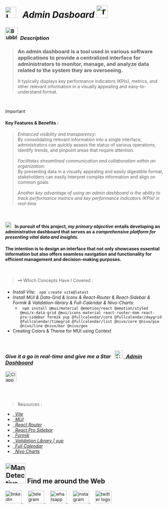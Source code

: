 #  <img src="https://raw.githubusercontent.com/Tarikul-Islam-Anik/Telegram-Animated-Emojis/main/Objects/Laptop.webp" alt="Laptop" width="35" /> &nbsp; _Admin Dasboard_ <img src="https://skillicons.dev/icons?i=react" height="40" alt="react logo" height="40" width="36"  />

<!----------------------------------------- Description ---------------------------------------->
### <img src="https://raw.githubusercontent.com/Tarikul-Islam-Anik/Animated-Fluent-Emojis/master/Emojis/Symbols/Bubbles.png" alt="Bubbles" width="40" height="40" />&nbsp; _Description_

> ### An admin dashboard is a tool used in various software applications to provide a centralized interface for administrators to monitor, manage, and analyze data related to the system they are overseeing.
> It typically displays key performance indicators (KPIs), metrics, and other relevant information in a visually appealing and easy-to-understand format. 

<br/> 

> [!IMPORTANT]
> #### Key Features & Benefits :
>> _Enhanced visibility and transparency_: <br/> By consolidating relevant information into a single interface, administrators can quickly assess the status of various operations, identify trends, and pinpoint areas that require attention. <br/><br/>
>> _Facilitates streamlined communication and collaboration within an organization_: <br/> By presenting data in a visually appealing and easily digestible format, stakeholders can easily interpret complex information and align on common goals.<br/><br/>
>> _Another key advantage of using an admin dashboard is the ability to track performance metrics and key performance indicators (KPIs) in real-time_



<br/>

#### <img src="https://raw.githubusercontent.com/Tarikul-Islam-Anik/Animated-Fluent-Emojis/master/Emojis/Symbols/Bubbles.png" alt="Bubbles" height="20" /> &nbsp; In pursuit of this project, _my primary objective_ entails developing an administrative dashboard that serves as a _comprehensive platform for presenting vital data and insights_. 
#### The intention is to design an interface that not only showcases essential information but also offers seamless navigation and functionality for efficient management and decision-making purposes. <br/>


<br/>

> 🗝️ Which Concepts Have I Covered :
- _Install Vite_: &nbsp; ` npm create vite@latest `
- _Install MUI & Data-Grid & Icons & React-Router & React-Sidebar & Formik & Validation-library & Full-Calendar & Nivo-Charts_:
  - `  npm install @mui/material @emotion/react @emotion/styled @mui/x-data-grid @mui/icons-material react-router-dom react-pro-sidebar formik yup @fullcalendar/core @fullcalendar/daygrid @fullcalendar/timegrid @fullcalendar/list @nivo/core @nivo/pie @nivo/line @nivo/bar @nivo/geo `
- Creating Colors & Theme for MUI using Context


<br/>

<!-------- try it live -------->
 ### _Give it a go in real-time and give me a Star_ &nbsp; <img src="https://raw.githubusercontent.com/Tarikul-Islam-Anik/Animated-Fluent-Emojis/master/Emojis/Travel%20and%20places/Glowing%20Star.png" alt="Glowing Star" width="25"  /> <a href="https://food-order-solo-shahram.netlify.app/" target="_blank"> &nbsp; _Admin Dashboard_ </a> 


 
<!--------- Video --------->
<img src="https://raw.githubusercontent.com/Tarikul-Islam-Anik/Telegram-Animated-Emojis/main/Objects/Clapper%20Board.webp" alt="Clapper Board" width="35" />

  <br/> <br/>

> Resources :
- <a href="https://vitejs.dev/guide/" target="_blank"> &nbsp; _Vite_ </a> 
- <a href="https://mui.com/material-ui/getting-started/installation/" target="_blank"> &nbsp; _MUI_ </a> 
- <a href="https://reactrouter.com/en/main/start/tutorial" target="_blank"> &nbsp; _React Router_ </a> 
- <a href="https://www.npmjs.com/package/react-pro-sidebar" target="_blank"> &nbsp; _React Pro Sidebar_ </a> 
- <a href="https://formik.org/docs/overview" target="_blank"> &nbsp; _Formik_ </a> 
- <a href="https://www.npmjs.com/package/yup" target="_blank"> &nbsp; _Validation Library | yup_ </a> 
- <a href="https://fullcalendar.io/docs/initialize-es6" target="_blank"> &nbsp; _Full Calendar_ </a> 
- <a href="https://nivo.rocks/" target="_blank"> &nbsp; _Nivo Charts_ </a> 

<!--======================= Social Media ===========================-->
 ## <img src="https://raw.githubusercontent.com/Tarikul-Islam-Anik/Animated-Fluent-Emojis/master/Emojis/People%20with%20professions/Man%20Detective%20Light%20Skin%20Tone.png" alt="Man Detective Light Skin Tone" width="65" /> Find me around the Web  
<a href="https://www.linkedin.com/in/shahramshakiba/" target="_blank">
    <img src="https://raw.githubusercontent.com/maurodesouza/profile-readme-generator/master/src/assets/icons/social/linkedin/default.svg" width="52" height="40" alt="linkedin logo"  />
  </a> &nbsp;&nbsp;&nbsp;
  <a href="https://t.me/ShahramShakibaa" target="_blank">
    <img src="https://raw.githubusercontent.com/maurodesouza/profile-readme-generator/master/src/assets/icons/social/telegram/default.svg" width="52" height="40" alt="telegram logo"  />
  </a> &nbsp;&nbsp;&nbsp;
  <a href="https://wa.me/message/LM2IMM3ABZ7ZM1" target="_blank">
    <img src="https://raw.githubusercontent.com/maurodesouza/profile-readme-generator/master/src/assets/icons/social/whatsapp/default.svg" width="52" height="40" alt="whatsapp logo"  />
  </a> &nbsp;&nbsp;&nbsp;
  <a href="https://instagram.com/shahram.shakibaa?igshid=MzNlNGNkZWQ4Mg==" target="_blank">
    <img src="https://raw.githubusercontent.com/maurodesouza/profile-readme-generator/master/src/assets/icons/social/instagram/default.svg" width="52" height="40" alt="instagram logo"  />
  </a> &nbsp;&nbsp;&nbsp;
  <a href="https://twitter.com/ShahramShakibaa" target="_blank">
    <img src="https://raw.githubusercontent.com/maurodesouza/profile-readme-generator/master/src/assets/icons/social/twitter/default.svg" width="52" height="40" alt="twitter logo"  />
  </a>






 
